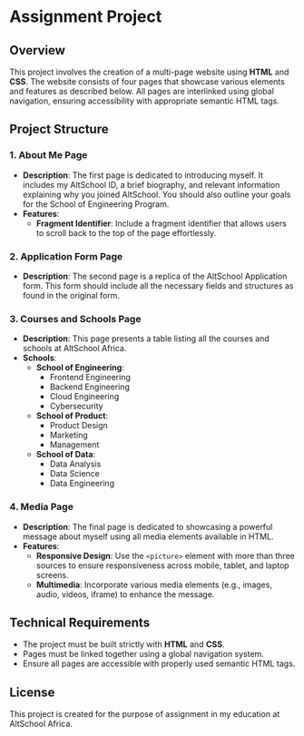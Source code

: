 # Assignment Project

## Overview
This project involves the creation of a multi-page website using **HTML** and **CSS**. The website consists of four pages that showcase various elements and features as described below. All pages are interlinked using global navigation, ensuring accessibility with appropriate semantic HTML tags.

## Project Structure

### 1. **About Me Page**
- **Description**: The first page is dedicated to introducing myself. It includes my AltSchool ID, a brief biography, and relevant information explaining why you joined AltSchool. You should also outline your goals for the School of Engineering Program.
- **Features**:
  - **Fragment Identifier**: Include a fragment identifier that allows users to scroll back to the top of the page effortlessly.
  
### 2. **Application Form Page**
- **Description**: The second page is a replica of the AltSchool Application form. This form should include all the necessary fields and structures as found in the original form.

### 3. **Courses and Schools Page**
- **Description**: This page presents a table listing all the courses and schools at AltSchool Africa.
- **Schools**:
  - **School of Engineering**:
    - Frontend Engineering
    - Backend Engineering
    - Cloud Engineering
    - Cybersecurity
  - **School of Product**:
    - Product Design
    - Marketing
    - Management
  - **School of Data**:
    - Data Analysis
    - Data Science
    - Data Engineering

### 4. **Media Page**
- **Description**: The final page is dedicated to showcasing a powerful message about myself using all media elements available in HTML.
- **Features**:
  - **Responsive Design**: Use the `<picture>` element with more than three sources to ensure responsiveness across mobile, tablet, and laptop screens.
  - **Multimedia**: Incorporate various media elements (e.g., images, audio, videos, iframe) to enhance the message.

## Technical Requirements
- The project must be built strictly with **HTML** and **CSS**.
- Pages must be linked together using a global navigation system.
- Ensure all pages are accessible with properly used semantic HTML tags.


## License
This project is created for the purpose of assignment in my education at AltSchool Africa.
